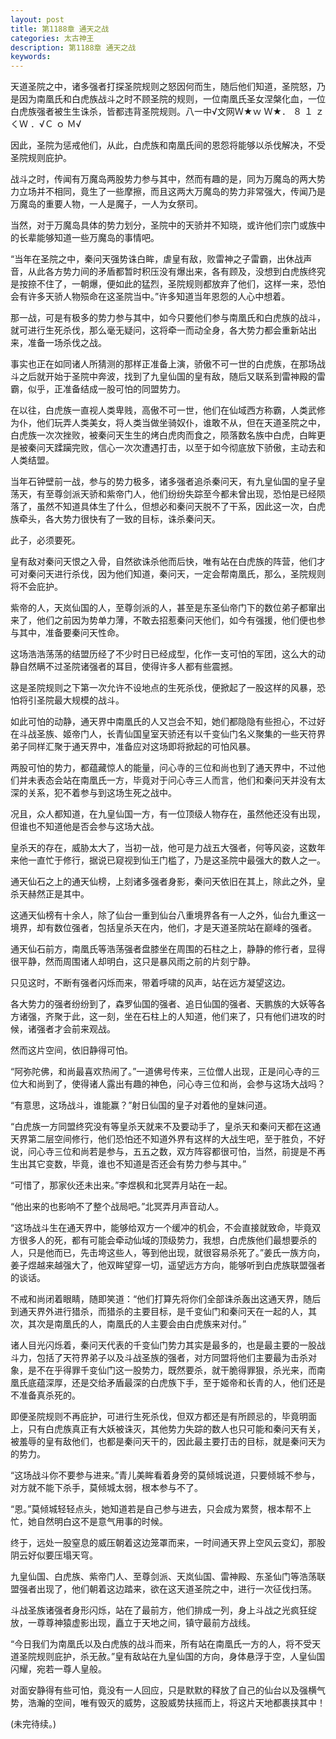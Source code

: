 ```yaml
---
layout: post
title: 第1188章 通天之战
categories: 太古神王
description: 第1188章 通天之战
keywords:
---
```


天道圣院之中，诸多强者打探圣院规则之怒因何而生，随后他们知道，圣院怒，乃是因为南凰氏和白虎族战斗之时不顾圣院的规则，一位南凰氏圣女涅槃化血，一位白虎族强者被生生诛杀，皆都违背圣院规则。八一中√文网Ｗ★ｗ Ｗ★． ８ １ ｚくＷ ．√Ｃ ｏ Ｍ√

因此，圣院为惩戒他们，从此，白虎族和南凰氏间的恩怨将能够以杀伐解决，不受圣院规则庇护。

战斗之时，传闻有万魔岛两股势力参与其中，然而有趣的是，同为万魔岛的两大势力立场并不相同，竟生了一些摩擦，而且这两大万魔岛的势力非常强大，传闻乃是万魔岛的重要人物，一人是魔子，一人为女祭司。

当然，对于万魔岛具体的势力划分，圣院中的天骄并不知晓，或许他们宗门或族中的长辈能够知道一些万魔岛的事情吧。

“当年在圣院之中，秦问天强势诛白眸，虐皇有敌，败雷神之子雷霸，出休战声音，从此各方势力间的矛盾都暂时积压没有爆出来，各有顾及，没想到白虎族终究是按捺不住了，一朝爆，便如此的猛烈，圣院规则都放弃了他们，这样一来，恐怕会有许多天骄人物殒命在这圣院当中。”许多知道当年恩怨的人心中想着。

那一战，可是有极多的势力参与其中，如今只要他们参与南凰氏和白虎族的战斗，就可进行生死杀伐，那么毫无疑问，这将牵一而动全身，各大势力都会重新站出来，准备一场杀伐之战。

事实也正在如同诸人所猜测的那样正准备上演，骄傲不可一世的白虎族，在那场战斗之后就开始于圣院中奔波，找到了九皇仙国的皇有敌，随后又联系到雷神殿的雷霸，似乎，正准备结成一股可怕的同盟势力。

在以往，白虎族一直视人类卑贱，高傲不可一世，他们在仙域西方称霸，人类武修为仆，他们玩弄人类美女，将人类当做坐骑奴仆，谁敢不从，但在天道圣院之中，白虎族一次次挫败，被秦问天生生的烤白虎肉而食之，陨落数名族中白虎，白眸更是被秦问天蹂躏完败，信心一次次遭遇打击，以至于如今彻底放下骄傲，主动去和人类结盟。

当年石钟壁前一战，参与的势力极多，诸多强者追杀秦问天，有九皇仙国的皇子皇荡天，有至尊剑派天骄和紫帝门人，他们纷纷失踪至今都未曾出现，恐怕是已经陨落了，虽然不知道具体生了什么，但想必和秦问天脱不了干系，因此这一次，白虎族牵头，各大势力很快有了一致的目标，诛杀秦问天。

此子，必须要死。

皇有敌对秦问天恨之入骨，自然欲诛杀他而后快，唯有站在白虎族的阵营，他们才可对秦问天进行杀伐，因为他们知道，秦问天，一定会帮南凰氏，那么，圣院规则将不会庇护。

紫帝的人，天岚仙国的人，至尊剑派的人，甚至是东圣仙帝门下的数位弟子都窜出来了，他们之前因为势单力薄，不敢去招惹秦问天他们，如今有强援，他们便也参与其中，准备要秦问天性命。

这场浩浩荡荡的结盟历经了不少时日已经成型，化作一支可怕的军团，这么大的动静自然瞒不过圣院诸强者的耳目，使得许多人都有些震撼。

这是圣院规则之下第一次允许不设地点的生死杀伐，便掀起了一股这样的风暴，恐怕将引圣院最大规模的战斗。

如此可怕的动静，通天界中南凰氏的人又岂会不知，她们都隐隐有些担心，不过好在斗战圣族、姬帝门人，长青仙国皇室天骄还有以千变仙门名义聚集的一些天符界弟子同样汇聚于通天界中，准备应对这场即将掀起的可怕风暴。

两股可怕的势力，都蕴藏惊人的能量，问心寺的三位和尚也到了通天界中，不过他们并未表态会站在南凰氏一方，毕竟对于问心寺三人而言，他们和秦问天并没有太深的关系，犯不着参与到这场生死之战中。

况且，众人都知道，在九皇仙国一方，有一位顶级人物存在，虽然他还没有出现，但谁也不知道他是否会参与这场大战。

皇杀天的存在，威胁太大了，当初一战，他可是力战五大强者，何等风姿，这数年来他一直忙于修行，据说已窥视到仙王门槛了，乃是这圣院中最强大的数人之一。

通天仙石之上的通天仙榜，上刻诸多强者身影，秦问天依旧在其上，除此之外，皇杀天赫然正是其中。

这通天仙榜有十余人，除了仙台一重到仙台八重境界各有一人之外，仙台九重这一境界，却有数位强者，包括皇杀天在内，他们，才是天道圣院站在巅峰的强者。

通天仙石前方，南凰氏等浩荡强者盘膝坐在周围的石柱之上，静静的修行者，显得很平静，然而周围诸人却明白，这只是暴风雨之前的片刻宁静。

只见这时，不断有强者闪烁而来，带着呼啸的风声，站在远方凝望这边。

各大势力的强者纷纷到了，森罗仙国的强者、追日仙国的强者、天鹏族的大妖等各方诸强，齐聚于此，这一刻，坐在石柱上的人知道，他们来了，只有他们进攻的时候，诸强者才会前来观战。

然而这片空间，依旧静得可怕。

“阿弥陀佛，和尚最喜欢热闹了。”一道佛号传来，三位僧人出现，正是问心寺的三位大和尚到了，使得诸人露出有趣的神色，问心寺三位和尚，会参与这场大战吗？

“有意思，这场战斗，谁能赢？”射日仙国的皇子对着他的皇妹问道。

“白虎族一方同盟终究没有等皇杀天就来不及要动手了，皇杀天和秦问天都在这通天界第二层空间修行，他们恐怕还不知道外界有这样的大战生吧，至于胜负，不好说，问心寺三位和尚若是参与，五五之数，双方阵容都很可怕，当然，前提是不再生出其它变数，毕竟，谁也不知道是否还会有势力参与其中。”

“可惜了，那家伙还未出来。”李煜枫和北冥弄月站在一起。

“他出来的也影响不了整个战局吧。”北冥弄月声音动人。

“这场战斗生在通天界中，能够给双方一个缓冲的机会，不会直接就致命，毕竟双方很多人的死，都有可能会牵动仙域的顶级势力，我想，白虎族他们最想要杀的人，只是他而已，先击垮这些人，等到他出现，就很容易杀死了。”姜氏一族方向，姜子煜越来越强大了，他双眸望穿一切，遥望远方方向，能够听到白虎族联盟强者的谈话。

不戒和尚闭着眼睛，随即笑道：“他们打算先将你们全部诛杀轰出这通天界，随后到通天界外进行猎杀，而猎杀的主要目标，是千变仙门和秦问天在一起的人，其次，其次是南凰氏的人，南凰氏的人主要会由白虎族来对付。”

诸人目光闪烁着，秦问天代表的千变仙门势力其实是最多的，也是最主要的一股战斗力，包括了天符界弟子以及斗战圣族的强者，对方同盟将他们主要最为击杀对象，是不在乎得罪千变仙门这一股势力，既然要杀，就干脆得罪狠，杀光来，而南凰氏底蕴深厚，还是交给矛盾最深的白虎族下手，至于姬帝和长青的人，他们还是不准备真杀死的。

即便圣院规则不再庇护，可进行生死杀伐，但双方都还是有所顾忌的，毕竟明面上，只有白虎族真正有大妖被诛灭，其他势力失踪的数人也只可能和秦问天有关，被羞辱的皇有敌他们，也都是秦问天干的，因此最主要打击的目标，就是秦问天为的势力。

“这场战斗你不要参与进来。”青儿美眸看着身旁的莫倾城说道，只要倾城不参与，对方就不能下杀手，莫倾城太弱，根本参与不了。

“恩。”莫倾城轻轻点头，她知道若是自己参与进去，只会成为累赘，根本帮不上忙，她自然明白这不是意气用事的时候。

终于，远处一股窒息的威压朝着这边笼罩而来，一时间通天界上空风云变幻，那股阴云好似要压塌天穹。

九皇仙国、白虎族、紫帝门人、至尊剑派、天岚仙国、雷神殿、东圣仙门等浩荡联盟强者出现了，他们朝着这边踏来，欲在这天道圣院之中，进行一次征伐扫荡。

斗战圣族诸强者身形闪烁，站在了最前方，他们排成一列，身上斗战之光疯狂绽放，一尊尊神猿虚影出现，矗立于天地之间，镇守最前方战线。

“今日我们为南凰氏以及白虎族的战斗而来，所有站在南凰氏一方的人，将不受天道圣院规则庇护，杀无赦。”皇有敌站在九皇仙国的方向，身体悬浮于空，人皇仙国闪耀，宛若一尊人皇般。

对面安静得有些可怕，竟没有一人回应，只是默默的释放了自己的仙台以及强横气势，浩瀚的空间，唯有毁灭的威势，这股威势扶摇而上，将这片天地都裹挟其中！

(未完待续。)
